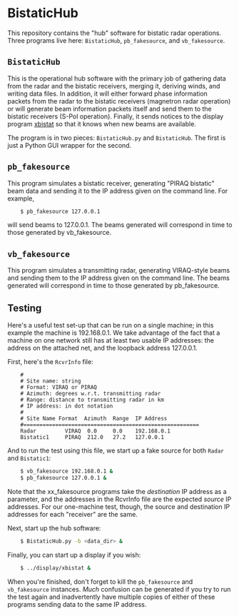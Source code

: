 # BistaticHub

This repository contains the "hub" software for bistatic radar operations.
Three programs live here: `BistaticHub`, `pb_fakesource`, and `vb_fakesource`.

## `BistaticHub`

This is the operational hub software with the primary job
of gathering data from the radar and the bistatic receivers, 
merging it, deriving winds, and writing data files.  In
addition, it will either forward phase information packets
from the radar to the bistatic receivers (magnetron radar operation) 
or will generate beam information packets itself and send them
to the bistatic receivers (S-Pol operation).  Finally, it sends
notices to the display program [xbistat](https://www.github.com/NCAR/xbistat)
so that it knows when 
new beams are available.

The program is in two pieces: `BistaticHub.py` and `BistaticHub`.  The
first is just a Python GUI wrapper for the second.

## `pb_fakesource`

This program simulates a bistatic receiver, generating "PIRAQ 
bistatic" beam data and sending it to the IP address given on 
the command line.  For example, 

```bash
    $ pb_fakesource 127.0.0.1
```

will send beams to 127.0.0.1.  The beams generated will correspond
in time to those generated by vb_fakesource.

## `vb_fakesource`

This program simulates a transmitting radar, generating VIRAQ-style
beams and sending them to the IP address given on the command
line.  The beams generated will correspond in time to those generated 
by pb_fakesource.


## Testing

Here's a useful test set-up that can be run on a single machine;
in this example the machine is 192.168.0.1.  We take advantage
of the fact that a machine on one network still has at least two
usable IP addresses: the address on the attached net, and the 
loopback address 127.0.0.1.

First, here's the `RcvrInfo` file:

```
	#
	# Site name: string
	# Format: VIRAQ or PIRAQ
	# Azimuth: degrees w.r.t. transmitting radar
	# Range: distance to transmitting radar in km
	# IP address: in dot notation
	#
	# Site Name	Format	Azimuth	 Range	IP Address
	#=======================================================
	Radar         VIRAQ  0.0     0.0    192.168.0.1
	Bistatic1     PIRAQ  212.0   27.2   127.0.0.1
```

And to run the test using this file, we start up a fake source for
both `Radar` and `Bistatic1`:

```bash
    $ vb_fakesource 192.168.0.1 &
    $ pb_fakesource 127.0.0.1 &
```
Note that the xx_fakesource programs take the *destination* IP
address as a parameter, and the addresses in the RcvrInfo file
are the expected *source* IP addresses. For our one-machine test,
though, the source and destination IP addresses for each "receiver"
are the same.

Next, start up the hub software:

```bash
    $ BistaticHub.py -b <data_dir> &
```

Finally, you can start up a display if you wish:

```bash
    $ ../display/xbistat &
```

When you're finished, don't forget to kill the `pb_fakesource` and
`vb_fakesource` instances. *Much* confusion can be generated if you 
try to run the test again and inadvertently have multiple copies
of either of these programs sending data to the same IP address.
